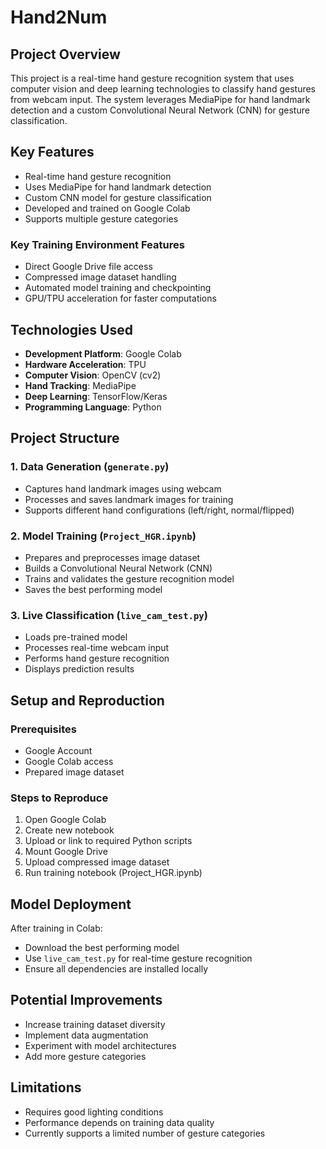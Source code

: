 # Hand2Num

## Project Overview

This project is a real-time hand gesture recognition system that uses computer vision and deep learning technologies to classify hand gestures from webcam input. The system leverages MediaPipe for hand landmark detection and a custom Convolutional Neural Network (CNN) for gesture classification.


## Key Features

- Real-time hand gesture recognition
- Uses MediaPipe for hand landmark detection
- Custom CNN model for gesture classification
- Developed and trained on Google Colab
- Supports multiple gesture categories

### Key Training Environment Features

- Direct Google Drive file access
- Compressed image dataset handling
- Automated model training and checkpointing
- GPU/TPU acceleration for faster computations


## Technologies Used

- **Development Platform**: Google Colab
- **Hardware Acceleration**: TPU
- **Computer Vision**: OpenCV (cv2)
- **Hand Tracking**: MediaPipe
- **Deep Learning**: TensorFlow/Keras
- **Programming Language**: Python


## Project Structure

### 1. Data Generation (`generate.py`)
- Captures hand landmark images using webcam
- Processes and saves landmark images for training
- Supports different hand configurations (left/right, normal/flipped)

### 2. Model Training (`Project_HGR.ipynb`)
- Prepares and preprocesses image dataset
- Builds a Convolutional Neural Network (CNN)
- Trains and validates the gesture recognition model
- Saves the best performing model

### 3. Live Classification (`live_cam_test.py`)
- Loads pre-trained model
- Processes real-time webcam input
- Performs hand gesture recognition
- Displays prediction results


## Setup and Reproduction

### Prerequisites
- Google Account
- Google Colab access
- Prepared image dataset

### Steps to Reproduce
1. Open Google Colab
2. Create new notebook
3. Upload or link to required Python scripts
4. Mount Google Drive
5. Upload compressed image dataset
6. Run training notebook (Project_HGR.ipynb)


## Model Deployment

After training in Colab:
- Download the best performing model
- Use `live_cam_test.py` for real-time gesture recognition
- Ensure all dependencies are installed locally

## Potential Improvements
- Increase training dataset diversity
- Implement data augmentation
- Experiment with model architectures
- Add more gesture categories

## Limitations
- Requires good lighting conditions
- Performance depends on training data quality
- Currently supports a limited number of gesture categories
